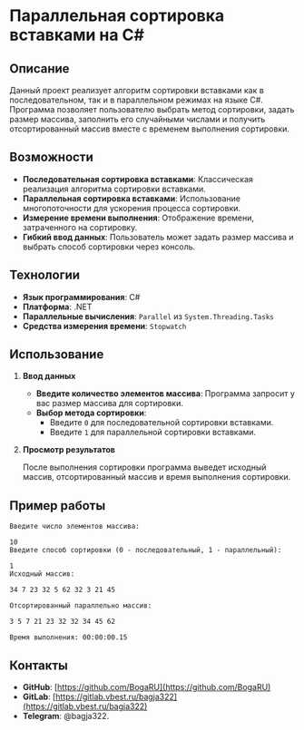 # Параллельная сортировка вставками на C#

## Описание

Данный проект реализует алгоритм сортировки вставками как в последовательном, так и в параллельном режимах на языке C#. Программа позволяет пользователю выбрать метод сортировки, задать размер массива, заполнить его случайными числами и получить отсортированный массив вместе с временем выполнения сортировки.

## Возможности

- **Последовательная сортировка вставками**: Классическая реализация алгоритма сортировки вставками.
- **Параллельная сортировка вставками**: Использование многопоточности для ускорения процесса сортировки.
- **Измерение времени выполнения**: Отображение времени, затраченного на сортировку.
- **Гибкий ввод данных**: Пользователь может задать размер массива и выбрать способ сортировки через консоль.

## Технологии

- **Язык программирования**: C#
- **Платформа**: .NET
- **Параллельные вычисления**: `Parallel` из `System.Threading.Tasks`
- **Средства измерения времени**: `Stopwatch`

## Использование

1. **Ввод данных**

   - **Введите количество элементов массива**: Программа запросит у вас размер массива для сортировки.
   - **Выбор метода сортировки**:
     - Введите `0` для последовательной сортировки вставками.
     - Введите `1` для параллельной сортировки вставками.

2. **Просмотр результатов**

   После выполнения сортировки программа выведет исходный массив, отсортированный массив и время выполнения сортировки.

## Пример работы

```
Введите число элементов массива:

10
Введите способ сортировки (0 - последовательный, 1 - параллельный):

1
Исходный массив:

34 7 23 32 5 62 32 3 21 45 

Отсортированный параллельно массив:

3 5 7 21 23 32 32 34 45 62 

Время выполнения: 00:00:00.15
```

## Контакты

- **GitHub**: [https://github.com/BogaRU](https://github.com/BogaRU)
- **GitLab**: [https://gitlab.vbest.ru/bagja322](https://gitlab.vbest.ru/bagja322)
- **Telegram**: @bagja322.
```
